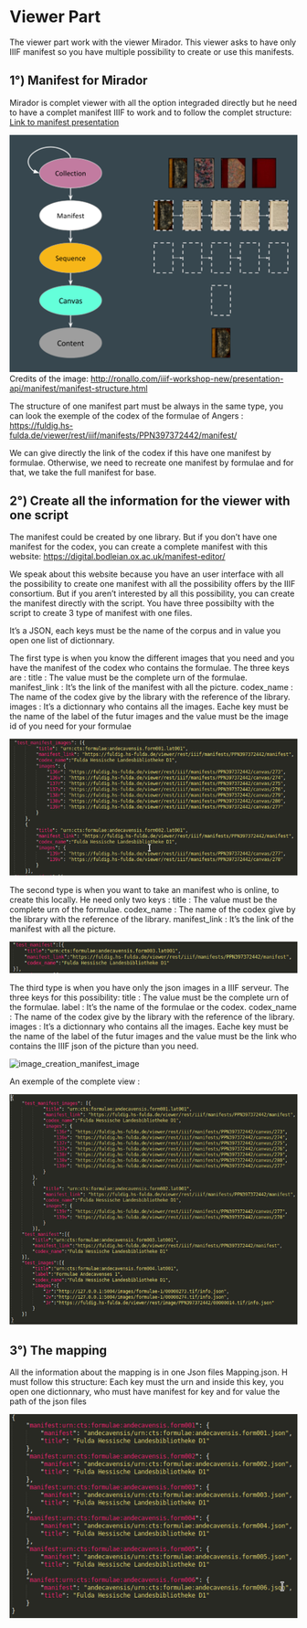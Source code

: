 <h1>Viewer Part </h1>
The viewer part work with the viewer Mirador. This viewer asks to have only IIIF manifest so you have multiple possibility to create or use this manifests. 

<h2>1°) Manifest for Mirador</h2>

Mirador is complet viewer with all the option integraded directly but he need to have a complet manifest IIIF to work and to follow the complet structure:
[Link to manifest presentation](http://ronallo.com/iiif-workshop/presentation/manifest.html)

![imagemanifest](https://github.com/Corentinfaye/script-manifest/blob/master/Images/image_manifest.png)
Credits of the image: http://ronallo.com/iiif-workshop-new/presentation-api/manifest/manifest-structure.html

The structure of one manifest part must be always in the same type, you can look the exemple of the codex of the formulae of Angers :
https://fuldig.hs-fulda.de/viewer/rest/iiif/manifests/PPN397372442/manifest/

We can give directly the link of the codex if this  have one manifest by formulae. 
Otherwise, we need to recreate one manifest by formulae and for that, we take the full manifest for base.

<h2>2°) Create all the information for the viewer with one script</h2>

The manifest could be created by one library. But if you don’t have one manifest for the codex, you can create a complete manifest with this website: 
https://digital.bodleian.ox.ac.uk/manifest-editor/

We speak about this website because you have an user interface with all the possibility to create one manifest with all the possibility offers by the IIIF consortium. 
But if you aren’t interested by all this possibility, you can create the manifest directly with the script. You have three possibilty with the script to create 3 type of manifest with one files.

It’s a JSON, each keys must be the name of the corpus and in value you open one list of dictionnary.

The first type is when you know the different images that you need and you have the manifest of the codex who contains the formulae. 
The three keys are :
title : The value must be the complete urn of the formulae.
manifest_link : It’s the link of the manifest with all the picture.
codex_name : The name of the codex give by the library with the reference of the library.
images : It’s a dictionnary who contains all the images. Eache key must be the name of the label of the futur images and the value must be the image id of you need for your formulae

![image_creation_manifest](https://github.com/Corentinfaye/script-manifest/blob/master/Images/default_creation_manifest_all.png)

The second type is when you want to take an manifest who is online, to create this locally.
He need only two keys :
title : The value must be the complete urn of the formulae.
codex_name : The name of the codex give by the library with the reference of the library.
manifest_link : It’s the link of the manifest with all the picture.

![image_copie_manifest](https://github.com/Corentinfaye/script-manifest/blob/master/Images/default_creation_copie_manifest.png)

The third type is when you have only the json images in a IIIF serveur.
The three keys for this possibility:
title : The value must be the complete urn of the formulae.
label : It’s the name of the formulae or the codex.
codex_name : The name of the codex give by the library with the reference of the library.
images : It’s a dictionnary who contains all the images. Eache key must be the name of the label of the futur images and the value must be the link who contains the IIIF json of the picture than you need.

![image_creation_manifest_image](https://github.com/Corentinfaye/script-manifest/blob/master/Images/default_creation_withoutexternal.png)

An exemple of the complete view :

![image_complete](https://github.com/Corentinfaye/script-manifest/blob/master/Images/complete_Json_script.png)

<h2>3°) The mapping</h2>

All the information about the mapping is in one Json files Mapping.json. H must follow this structure: Each key must the urn and inside this key, you open one dictionnary, who must have manifest for key and for value the path of the json files

![mapping](https://github.com/Corentinfaye/script-manifest/blob/master/Images/mapping.png)
